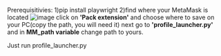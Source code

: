 Prerequisitivies:
1)pip install playwright
2)find where your MetaMask is located
  ![image](https://github.com/user-attachments/assets/fed56e89-ba03-45d6-88d8-4b1b6153038b)
  click on **'Pack extension'** and choose where to save on your PC(copy the path, you will need it)
  next go to **'profile_launcher.py'** and in **MM_path variable** change path to yours.



Just run profile_launcher.py
